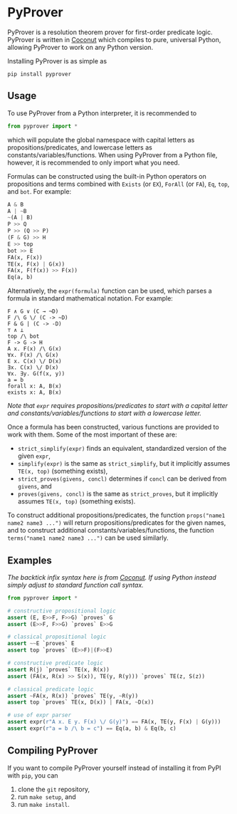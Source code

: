 # PyProver

PyProver is a resolution theorem prover for first-order predicate logic. PyProver is written in [Coconut](http://coconut-lang.org/) which compiles to pure, universal Python, allowing PyProver to work on any Python version.

Installing PyProver is as simple as
```
pip install pyprover
```

## Usage

To use PyProver from a Python interpreter, it is recommended to
```python
from pyprover import *
```
which will populate the global namespace with capital letters as propositions/predicates, and lowercase letters as constants/variables/functions. When using PyProver from a Python file, however, it is recommended to only import what you need.

Formulas can be constructed using the built-in Python operators on propositions and terms combined with `Exists` (or `EX`), `ForAll` (or `FA`), `Eq`, `top`, and `bot`. For example:
```python
A & B
A | ~B
~(A | B)
P >> Q
P >> (Q >> P)
(F & G) >> H
E >> top
bot >> E
FA(x, F(x))
TE(x, F(x) | G(x))
FA(x, F(f(x)) >> F(x))
Eq(a, b)
```

Alternatively, the `expr(formula)` function can be used, which parses a formula in standard mathematical notation. For example:
```
F ∧ G ∨ (C → ¬D)
F /\ G \/ (C -> ~D)
F & G | (C -> -D)
⊤ ∧ ⊥
top /\ bot
F -> G -> H
A x. F(x) /\ G(x)
∀x. F(x) /\ G(x)
E x. C(x) \/ D(x)
∃x. C(x) \/ D(x)
∀x. ∃y. G(f(x, y))
a = b
forall x: A, B(x)
exists x: A, B(x)
```

_Note that `expr` requires propositions/predicates to start with a capital letter and constants/variables/functions to start with a lowercase letter._

Once a formula has been constructed, various functions are provided to work with them. Some of the most important of these are:

- `strict_simplify(expr)` finds an equivalent, standardized version of the given `expr`,
- `simplify(expr)` is the same as `strict_simplify`, but it implicitly assumes `TE(x, top)` (something exists),
- `strict_proves(givens, concl)` determines if `concl` can be derived from `givens`, and
- `proves(givens, concl)` is the same as `strict_proves`, but it implicitly assumes `TE(x, top)` (something exists).

To construct additional propositions/predicates, the function `props("name1 name2 name3 ...")` will return propositions/predicates for the given names, and to construct additional constants/variables/functions, the function `terms("name1 name2 name3 ...")` can be used similarly.

## Examples

_The backtick infix syntax here is from [Coconut](http://coconut-lang.org/). If using Python instead simply adjust to standard function call syntax._

```python
from pyprover import *

# constructive propositional logic
assert (E, E>>F, F>>G) `proves` G
assert (E>>F, F>>G) `proves` E>>G

# classical propositional logic
assert ~~E `proves` E
assert top `proves` (E>>F)|(F>>E)

# constructive predicate logic
assert R(j) `proves` TE(x, R(x))
assert (FA(x, R(x) >> S(x)), TE(y, R(y))) `proves` TE(z, S(z))

# classical predicate logic
assert ~FA(x, R(x)) `proves` TE(y, ~R(y))
assert top `proves` TE(x, D(x)) | FA(x, ~D(x))

# use of expr parser
assert expr(r"A x. E y. F(x) \/ G(y)") == FA(x, TE(y, F(x) | G(y)))
assert expr(r"a = b /\ b = c") == Eq(a, b) & Eq(b, c)
```

## Compiling PyProver

If you want to compile PyProver yourself instead of installing it from PyPI with `pip`, you can

1. clone the `git` repository,
2. run `make setup`, and
3. run `make install`.
